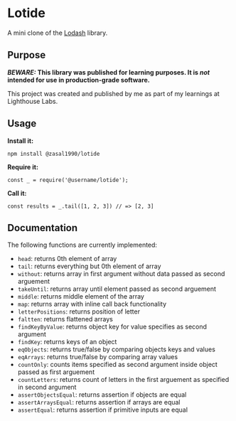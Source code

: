 # Lotide

A mini clone of the [Lodash](https://lodash.com) library.

## Purpose

**_BEWARE:_ This library was published for learning purposes. It is _not_ intended for use in production-grade software.**

This project was created and published by me as part of my learnings at Lighthouse Labs. 

## Usage

**Install it:**

`npm install @zasal1990/lotide`

**Require it:**

`const _ = require('@username/lotide');`

**Call it:**

`const results = _.tail([1, 2, 3]) // => [2, 3]`

## Documentation

The following functions are currently implemented:

* `head`: returns 0th element of array
* `tail`: returns everything but 0th element of array
* `without`: returns array in first argument without data passed as second arguement
* `takeUntil`: returns array until element passed as second arguement
* `middle`: returns middle element of the array
* `map`: returns array with inline call back functionality
* `letterPositions`: returns position of letter 
* `faltten`: returns flattened arrays
* `findKeyByValue`: returns object key for value specifies as second argument
* `findKey`: returns keys of an object
* `eqObjects`: returns true/false by comparing objects keys and values
* `eqArrays`: returns true/false by comparing array values
* `countOnly`: counts items specified as second argument inside object passed as first arguement
* `countLetters`: returns count of letters in the first arguement as specified in second argument 
* `assertObjectsEqual`: returns assertion if objects are equal
* `assertArraysEqual`: returns assertion if arrays are equal
* `assertEqual`: returns assertion if primitive inputs are equal



